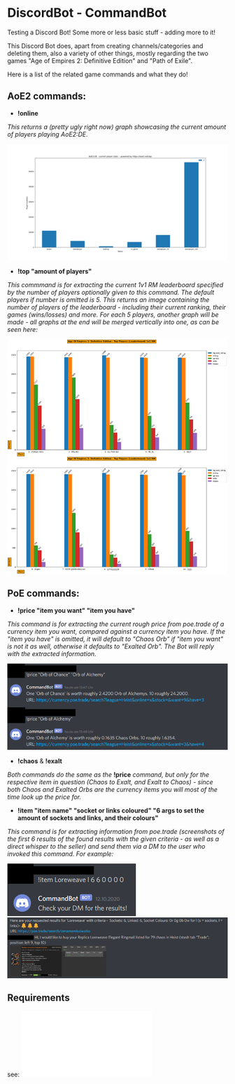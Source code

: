 # DiscordBot - CommandBot
Testing a Discord Bot! Some more or less basic stuff - adding more to it!

This Discord Bot does, apart from creating channels/categories and deleting them, also a variety of other things, mostly regarding the two games "Age of Empires 2: Definitive Edition" and "Path of Exile".

Here is a list of the related game commands and what they do!

## AoE2 commands:

- **!online**

*This returns a (pretty ugly right now) graph showcasing the current amount of players playing AoE2:DE.*

<img src="/resources/images/ao2_stats.png" alt="AoE2:DE stats"/>


- **!top "amount of players"**

*This commmand is for extracting the current 1v1 RM leaderboard specified by the number of players optionally given to this command.
The default players if number is omitted is 5.
This returns an image containing the number of players of the leaderboard - including their current ranking, their games (wins/losses) and more.
For each 5 players, another graph will be made - all graphs at the end will be merged vertically into one, as can be seen here:*

<img src="/resources/images/top_10_players.png" alt="AoE2:DE 1v1 RM leaderboard - Top 10"/>


## PoE commands:

- **!price "item you want" "item you have"**

*This command is for extracting the current rough price from poe.trade of a currency item you want, compared against a currency item you have.
If the "item you have" is omitted, it will default to "Chaos Orb" if "item you want" is not it as well, otherwise it defaults to "Exalted Orb".
The Bot will reply with the extracted information.*

<img src="/resources/images/price_command_discord.png" alt="Currency Price"/>


- **!chaos** & **!exalt**

*Both commands do the same as the* **!price** *command, but only for the respective item in question (Chaos to Exalt, and Exalt to Chaos) - since both Chaos and Exalted Orbs are the currency items you will most of the time look up the price for.*


- **!item "item name" "socket or links coloured" "6 args to set the amount of sockets and links, and their colours"**

*This command is for extracting information from poe.trade (screenshots of the first 6 results of the found results with the given criteria - as well as a direct whisper to the seller) 
and send them via a DM to the user who invoked this command.
For example:*

<img src="/resources/images/item_command_discord.png" alt="Item information and price"/>
<img src="/resources/images/item_command_dm_discord.png" alt="Item information and price"/>


## Requirements

see: ![requirements.txt](requirements.txt)
